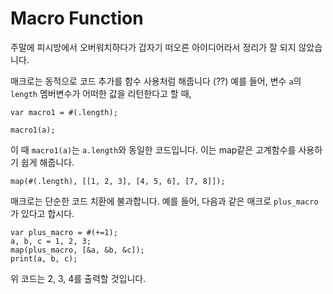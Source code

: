 # Macro Function

주말에 피시방에서 오버워치하다가 갑자기 떠오른 아이디어라서 정리가 잘 되지 않았습니다.

매크로는 동적으로 코드 추가를 함수 사용처럼 해줍니다 (??)
예를 들어, 변수 `a`의 `length` 멤버변수가 어떠한 값을 리턴한다고 할 때,
```
var macro1 = #(.length);

macro1(a);
```
이 때 `macro1(a)`는 `a.length`와 동일한 코드입니다.
이는 map같은 고계함수를 사용하기 쉽게 해줍니다.
```
map(#(.length), [[1, 2, 3], [4, 5, 6], [7, 8]]);
```

매크로는 단순한 코드 치환에 불과합니다. 예를 들어, 다음과 같은 매크로 `plus_macro`가 있다고 합시다.

```
var plus_macro = #(+=1);
a, b, c = 1, 2, 3;
map(plus_macro, [&a, &b, &c]);
print(a, b, c);
```

위 코드는 2, 3, 4를 출력할 것입니다.